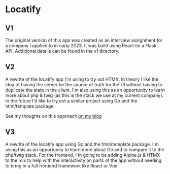 # Locatify
## V1
The original version of this app was created as an interview assignment for
a company I applied to in early 2023. It was build using React on a Flask API. Additional
details can be found in the v1 directory.

## V2
A rewrite of the locatify app I'm using to try out HTMX. In theory I like the
idea of having the server be the source of truth for the UI without having to
duplicate the state in the client. I'm also using this as an opportunity to
learn more about php & twig (as this is the stack we use at my current company).
In the future I'd like to try out a similar project using Go and the html/template
package.

See my thoughts on this approach [on my blog](https://blog.rossalexandra.com/blogs/building-an-ip-lookup-tool-with-htmx-and-symfony/)

## V3
A rewrite of the locatify app using Go and the html/template package. I'm using
this as an opportunity to learn more about Go and to compare it to the php/twig
stack. For the frontend, I'm going to be adding Alpine.js & HTMX to the mix to help
with the interactivity on parts of the app without needing to bring in a full
frontend framework like React or Vue.

